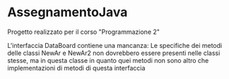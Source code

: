 # AssegnamentoJava
Progetto realizzato per il corso "Programmazione 2"

L'interfaccia DataBoard contiene una mancanza:
  Le specifiche dei metodi delle classi NewAr e NewAr2 non dovrebbero
  essere presenti nelle classi stesse, ma in questa classe
  in quanto quei metodi non sono altro che implementazioni di metodi
  di questa interfaccia
